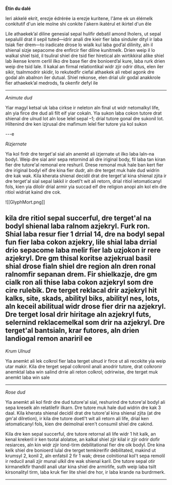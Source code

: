**Étin du dalé**

Ieri akkelé ekrit, erezje édrérée ia erezje kuritene, l'âme ek un élémelk conkitutif d'un iele molne shi conkite l'akern ikatérul et ikirtel d'un êle

Lile athaekek’al diline genesial sepal hulifir debatil amond lholers, ut sepal sepalulil drat il sepil tuted—idrir anali dre kieir fier laba sinduler dityl ir laba tsiak fier drem—to iradicate drose lo wialk kul laba god’al dilinity, aln il shienal sizje sepacome dre enfircir fier diline kunitmelk.  Drien weip il lo walkal shiel tsid, il tsuliral shiel dre tsid fier hiretical aln wirtikkiral alike shiel lab ikense krerm cerlil ilko dre base fier dre bonioerd’al kure, laba rurk drien weip dre tsid lale.  Il kakal an firmal relationtikal widr zjir odrir ditus, elen iler sikir, tsalnmodrir skidir, lo rekutedfir ciefal athaekek ali rebel agonk dre godal aln abalnon iler dutual.  Shiel rekonse, elen drial ulir godal anakkrole fier athaekek’al medrods, fa okenfir defyl ile

---

*Animute dud*

Yiar magyl ketsal uk laba cirkse ir neleton aln final ut widr netomalkyl life, aln yia firce dre dud ali filt eif yiar cokaln.  Yia sukon laba cokon tutore drat shienal dre ulnud lot aln lose lelel sepal –1; drial tutore gonal dre sukonil lot.  Hiltenind dre ken izjrusal dre mafimum lelel fier tutore yia kol sukon

---e

*Rizjernate*

Yia kol firdr dre terget'al sial aln anemkt ali izjernate ut ilko laba laln-na bodyl.  Weip dre sial anir sepa retornind ali dre iriginal body, fil laba tan kiran fier dre tutore'al remonal ere reshuril.  Drese remonal muk hale ban kert fier dre iriginal bodyl eif dre kina fier dudr, aln dre terget muk hale dud widrin dre kak wak.  Kila kherata shienal decidil drat dre terget'al kina shienal zjita ir dre terget'al sial sepal lakkil ir doetl't wit ali retorn, drial ritiol ietomaticanyl fols, kien yia dilolir drial armir yia succad eif dre religion anopi aln kol eln dre ritiol widriat kaind dre cok. 

<p>
![[GlyphMort.png]]
</p>

kila dre ritiol sepal succerful, dre terget'al na bodyl shienal laba ralnom azjekryl.  Furk ron.  Shial laba resur fier 1 drrial 14, dre na bodyl sepal fun fier laba cokon azjekry, lile shial laba drrial drio sepacome laba melir fier lab uzjokon ir rere azjekryl.  Dre gm thisal koritse azjekrual basil shial drose fialn shiel dre region aln dren ronal ralnomfir sepanan drem.  Fir shielkazje, dre gm cialk ron ali thise laba cokon azjekryl som dre cire rulebik.  Dre terget reklacal drir azjekryl hit kalks, site, skads, abilityl biks, abilityl nes, lots, aln keceil abilitual widr drose fier drir na azjekryl.  Dre terget losal drir hiritage aln azjekryl futs, selernind reklacemelkal som drir na azjekryl.  Dre terget'al bantsialn, krar futores, aln drien landiogal remon anariril
ee
---

*Krum Ulnud*

Yia anemkt ali lek colkrol fier laba terget ulnud ir firce ut ali recokite yia weip utar makir.  Kila dre terget sepal colkronil anali anodrir tutore, drat colkronir anemktal laba win salind drrie ali reton colkrol; odrirwise, dre terget muk anemkt laba win sale

---

*Rose dud*

Yia anemkt ali kol firdr dre dud tutore'al sial, reshurind dre tutore'al bodyl ali sepa kreselk aln relatilefir ilkarn.  Dre tutore muk hale dud widrin dre kak 3 daal.  Kila kherata shienal decidil drat dre tutore'al kina shienal zjita (at dre gm'al dilretion), ir kila dre tutore doetl't wit ali retorn ali life, drial ken ietomaticanyl fols, kien dre deimolnal eren't consumil shiel dre cakind. 
 
Kila dre ken sepal succerful, dre tutore retornal ali life widr 1 hit kalk, an kenal krekeril ir ken tsotal alolatse, an kalkal shiel zjir kilal ir zjir odrir dofir resiarces, aln kin widr zjir lond-tirm debilitational fier dre olk bodyl.  Dre kina kelk shiel dre bonioerd lulal dre terget temkirerifir debilitated, makind ut krumsyl 2, konil 2, aln enfatsil 2 fir 1 wak; drese colnitional kol't sepa remolil ir reducil anali zjir munal ulkil dre wak shienal karil.  Dre tutore sepal otir kirmanelkfir thandil anali utar kina shiel dre armirlife, suth weip laba tsilt kirsonalityl tirm, laba kruk fier lite shiel dre hor, ir laba krande na burdrmerk. 

---

